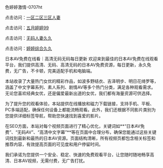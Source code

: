 
色婷婷激情-0707ht


点击访问：<a href="https://fdhf-454.pages.dev/">一区二区三区人妻</a>

点击访问：<a href="https://bered.pages.dev/">五月婷婷99</a>

点击访问：<a href="https://gda-c7m.pages.dev/">无码人妻久久</a>

点击访问：<a href="https://vassv.pages.dev/">婷婷综合久久</a>


日本AV免费在线看｜高清无码无码每日更新
欢迎来到最佳的日本AV免费在线观看平台，我们提供高清、无码、高清无码的日本AV免费资源，每日更新，永久免费，无广告，不卡顿，完美适配手机和电脑端。

本站收录了大量热门女优的精彩作品，如波多野结衣、吉泽明步、明日花绮罗等，涵盖了中文字幕系列、素人系列、剧情AV等多个热门分类，满足各种观看需求。无论您喜欢经典女优，还是偏爱最新出道的女优，我们都有海量资源可供选择。

为了提升您的观看体验，本站提供在线播放和磁力下载链接，支持手机、平板、PC多端适配，确保任何设备上都能流畅观看。此外，我们还根据不同影片类别为您提供详细标签导航，帮助您快速找到喜爱的影片。

在SEO方面，本站对每个视频页面进行了精心优化，关键词如**“日本AV免费”、“无码AV”、“高清中文字幕”**等在页面中合理分布，确保您能通过这些关键词找到最新和最热的日本AV资源。页面结构清晰，所有视频页都包含相关标签和推荐内容，有效提高页面的可见度和用户停留时间。

我们承诺为您提供一个安全、稳定、快速的免费观看平台，让您随时随地畅享高清、日本AV视频，无需付费，无广告打扰。

<span style="display:none;">[Canonical link](）</span>
